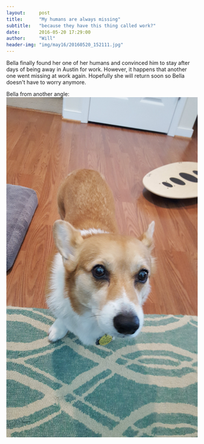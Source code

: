 ```yaml
---
layout:     post
title:      "My humans are always missing"
subtitle:   "because they have this thing called work?"
date:       2016-05-20 17:29:00
author:     "Will"
header-img: "img/may16/20160520_152111.jpg"
---
```


Bella finally found her one of her humans and convinced him to stay after days of being away in Austin for work. However, it happens that another one went missing at work again. Hopefully she will return soon so Bella doesn't have to worry anymore.

Bella from another angle:
![Hewo!](/img/may16/20160520_125447.jpg)
